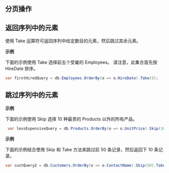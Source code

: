 ## 分页操作

## 返回序列中的元素

使用 Take<TSource> 运算符可返回序列中给定数目的元素，然后跳过其余元素。

**示例**

下面的示例使用 Take 选择前五个受雇的 Employees。 请注意，此集合首先按 HireDate 排序。

```cs
var firstHiredQuery = db.Employees.OrderBy(o => o.HireDate).Take(5);
```

## 跳过序列中的元素

**示例**

下面的示例使用 Skip<TSource> 选择 10 种最贵的 Products 以外的所有产品。

```cs
 var lessExpensiveQuery = db.Products.OrderBy(o => o.UnitPrice).Skip(10);
 ```

**示例**

下面的示例结合使用 Skip<TSource> 和 Take<TSource> 方法来跳过前 50 条记录，然后返回下 10 条记录。

```cs
var custQuery2 = db.Customers.OrderBy(o => o.ContactName).Skip(50).Take(10);
```